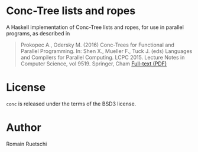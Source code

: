 
# Conc-Tree lists and ropes

A Haskell implementation of Conc-Tree lists and ropes, for use in parallel programs, as described in

> Prokopec A., Odersky M. (2016) Conc-Trees for Functional and Parallel Programming. In: Shen X., Mueller F., Tuck J. (eds) Languages and Compilers for Parallel Computing. LCPC 2015. Lecture Notes in Computer Science, vol 9519. Springer, Cham
> [Full-text (PDF)](https://www.researchgate.net/publication/281740929_Conc-Trees_for_Functional_and_Parallel_Programming)

# License

`conc` is released under the terms of the BSD3 license.

# Author

Romain Ruetschi

